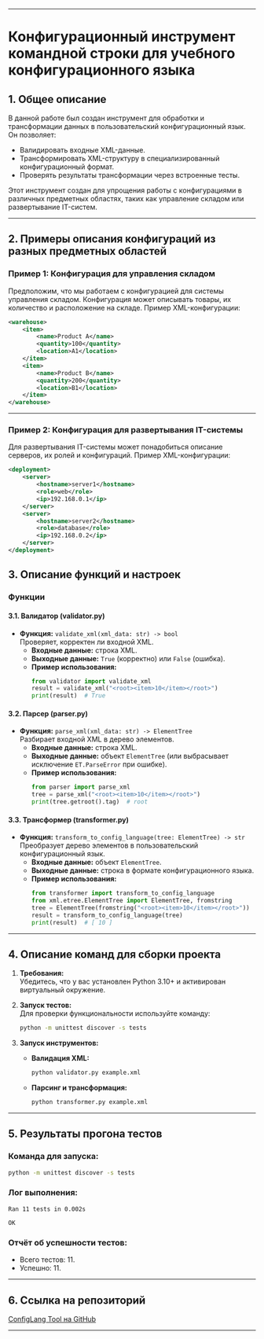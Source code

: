 
---

# Конфигурационный инструмент командной строки для учебного конфигурационного языка

## 1. Общее описание  
В данной работе был создан инструмент для обработки и трансформации данных в пользовательский конфигурационный язык.  
Он позволяет:  
- Валидировать входные XML-данные.  
- Трансформировать XML-структуру в специализированный конфигурационный формат.  
- Проверять результаты трансформации через встроенные тесты.

Этот инструмент создан для упрощения работы с конфигурациями в различных предметных областях, таких как управление складом или развертывание IT-систем.

---

## 2. Примеры описания конфигураций из разных предметных областей
### Пример 1: Конфигурация для управления складом
Предположим, что мы работаем с конфигурацией для системы управления складом. Конфигурация может описывать товары, их количество и расположение на складе. Пример XML-конфигурации:

```xml
<warehouse>
    <item>
        <name>Product A</name>
        <quantity>100</quantity>
        <location>A1</location>
    </item>
    <item>
        <name>Product B</name>
        <quantity>200</quantity>
        <location>B1</location>
    </item>
</warehouse>
```
---

### Пример 2: Конфигурация для развертывания IT-системы
Для развертывания IT-системы может понадобиться описание серверов, их ролей и конфигураций. Пример XML-конфигурации:

```xml
<deployment>
    <server>
        <hostname>server1</hostname>
        <role>web</role>
        <ip>192.168.0.1</ip>
    </server>
    <server>
        <hostname>server2</hostname>
        <role>database</role>
        <ip>192.168.0.2</ip>
    </server>
</deployment>
```

## 3. Описание функций и настроек  

### Функции  

#### 3.1. Валидатор (validator.py)  
- **Функция:** `validate_xml(xml_data: str) -> bool`  
  Проверяет, корректен ли входной XML.  
  - **Входные данные:** строка XML.  
  - **Выходные данные:** `True` (корректно) или `False` (ошибка).  
  - **Пример использования:**  
    ```python
    from validator import validate_xml
    result = validate_xml("<root><item>10</item></root>")
    print(result)  # True
    ```

#### 3.2. Парсер (parser.py)  
- **Функция:** `parse_xml(xml_data: str) -> ElementTree`  
  Разбирает входной XML в дерево элементов.  
  - **Входные данные:** строка XML.  
  - **Выходные данные:** объект `ElementTree` (или выбрасывает исключение `ET.ParseError` при ошибке).  
  - **Пример использования:**  
    ```python
    from parser import parse_xml
    tree = parse_xml("<root><item>10</item></root>")
    print(tree.getroot().tag)  # root
    ```

#### 3.3. Трансформер (transformer.py)  
- **Функция:** `transform_to_config_language(tree: ElementTree) -> str`  
  Преобразует дерево элементов в пользовательский конфигурационный язык.  
  - **Входные данные:** объект `ElementTree`.  
  - **Выходные данные:** строка в формате конфигурационного языка.  
  - **Пример использования:**  
    ```python
    from transformer import transform_to_config_language
    from xml.etree.ElementTree import ElementTree, fromstring
    tree = ElementTree(fromstring("<root><item>10</item></root>"))
    result = transform_to_config_language(tree)
    print(result)  # [ 10 ]
    ```

---

## 4. Описание команд для сборки проекта  

1. **Требования:**  
   Убедитесь, что у вас установлен Python 3.10+ и активирован виртуальный окружение.  

2. **Запуск тестов:**  
   Для проверки функциональности используйте команду:  
   ```bash
   python -m unittest discover -s tests
   ```

3. **Запуск инструментов:**  
   - **Валидация XML:**  
     ```bash
     python validator.py example.xml
     ```
   - **Парсинг и трансформация:**  
     ```bash
     python transformer.py example.xml
     ```

---


## 5. Результаты прогона тестов  

### Команда для запуска:  
```bash
python -m unittest discover -s tests
```

### Лог выполнения:  
```
Ran 11 tests in 0.002s

OK
```

### Отчёт об успешности тестов:  
- Всего тестов: 11.  
- Успешно: 11.  

---

## 6. Ссылка на репозиторий  

[ConfigLang Tool на GitHub](https://github.com/riakkka/konfig.homeworks.git)

---
